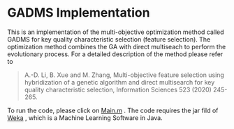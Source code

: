 # GADMS Implementation

This is an implementation of the multi-objective optimization method called 
GADMS for key quality characteristic selection (feature selection).
The optimization method combines the GA with direct multiseach to perform 
the evolutionary process. For a detailed description of the method please 
refer to 


> A.-D. Li, B. Xue and M. Zhang, Multi-objective feature selection using 
hybridization of a genetic algorithm and direct multisearch for key quality 
characteristic selection, Information Sciences 523 (2020) 245-265.

To run the code, please click on [Main.m](GADMS_matlab_code/Main.m) . The code requires the jar fild of [Weka](https://www.cs.waikato.ac.nz/ml/weka/) , which is a Machine Learning Software in Java.
